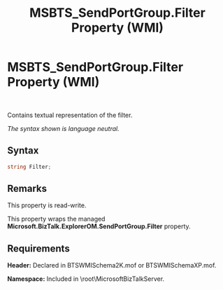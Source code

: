 ﻿---
title: MSBTS_SendPortGroup.Filter Property (WMI)
TOCTitle: MSBTS_SendPortGroup.Filter Property (WMI)
ms:assetid: 4ab6fe79-9337-45f4-92f4-b21dd2ff5e6b
ms:mtpsurl: https://msdn.microsoft.com/library/Aa559984(v=BTS.80)
ms:contentKeyID: 51527851
ms.date: 08/30/2017
mtps_version: v=BTS.80
---

# MSBTS\_SendPortGroup.Filter Property (WMI)

 

Contains textual representation of the filter.

*The syntax shown is language neutral.*

## Syntax

```C#
string Filter;  
```

## Remarks

This property is read-write.

This property wraps the managed **Microsoft.BizTalk.ExplorerOM.SendPortGroup.Filter** property.

## Requirements

**Header:** Declared in BTSWMISchema2K.mof or BTSWMISchemaXP.mof.

**Namespace:** Included in \\root\\MicrosoftBizTalkServer.

